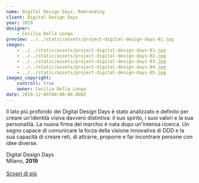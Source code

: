 ```yaml
---
name: Digital Design Days, Rebranding
client: Digital Design Days
year: 2019
designer:
    - Cecilia Della Longa
preview: ../../static/assets/project-digital-design-days-01.jpg
images:
    - ../../static/assets/project-digital-design-days-01.jpg
    - ../../static/assets/project-digital-design-days-02.jpg
    - ../../static/assets/project-digital-design-days-03.jpg
    - ../../static/assets/project-digital-design-days-04.jpg
    - ../../static/assets/project-digital-design-days-05.jpg
images_copyright:
    controll: true
    owner: Cecilia Della Longa
date: 2019-12-05T00:00:00.000Z
---
```


Il lato più profondo dei Digital Design Days è stato analizzato e definito per creare un'identità visiva davvero distintiva: il suo spirito, i suoi valori e la sua personalità. La nuova firma del marchio è nata dopo un'intensa ricerca. Un segno capace di comunicare la forza della visione innovativa di DDD e la sua capacità di creare reti, di attrarre, proporre e far incontrare persone con idee diverse.

Digital Design Days  
Milano, **2019**<br><br>
[Scopri di più](https://www.behance.net/gallery/82716339/digital-design-days-rebranding)
